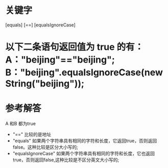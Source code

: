 # 关键字

\[equals\] \[==\] \[equalsIgnoreCase\] 

# 以下二条语句返回值为 true 的有： A："beijing"=="beijing"; B："beijing".equalsIgnoreCase\(new String\("beijing"\)\);

# 参考解答

A 和B 都为true

* "==" 比较的是地址
* "equals" 如果两个字符串具有相同的字符和长度，它返回true，否则返回false。这种比较是区分大小写的;
* "equalsIgnoreCase" 如果两个字符串具有相同的字符和长度，它也返回true，否则返回false,这种比较是不区分英文大小写的;



